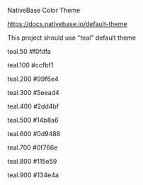 NativeBase Color Theme

https://docs.nativebase.io/default-theme

This project should use "teal" default theme


teal.50
#f0fdfa

teal.100
#ccfbf1

teal.200
#99f6e4

teal.300
#5eead4

teal.400
#2dd4bf

teal.500
#14b8a6

teal.600
#0d9488

teal.700
#0f766e

teal.800
#115e59

teal.900
#134e4a